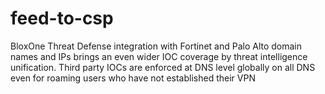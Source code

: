 # feed-to-csp
BloxOne Threat Defense integration with Fortinet and Palo Alto domain names and IPs brings an even wider IOC coverage by threat intelligence unification. Third party IOCs are enforced at DNS level globally on all DNS even for roaming users who have not established their VPN
